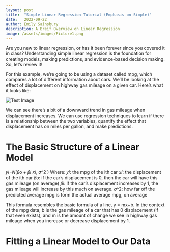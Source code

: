 ```yaml
---
layout: post
title:  "Simple Linear Regression Tutorial (Emphasis on Simple)"
date:   2022-09-22
author: Emily Sainsbury
description: A Breif Overview on Linear Regression
image: /assets/images/Picture1.png
---
```



Are you new to linear regression, or has it been forever since you covered it in class? Understanding simple linear regression is the foundation for creating models, making predictions, and evidence-based decision making. So, let’s review it!

For this example, we’re going to be using a dataset called mpg, which compares a lot of different information about cars. We’ll be looking at the effect of displacement on highway gas mileage on a given car. Here’s what it looks like:

![Test Image](https://raw.githubusercontent.com/emilysainsbury/stat386-projects/main/assets/images/Picture2.png)

We can see there’s a bit of a downward trend in gas mileage when displacement increases. We can use regression techniques to learn if there is a relationship between the two variables, quantify the effect that displacement has on miles per gallon, and make predictions. 

# The Basic Structure of a Linear Model

𝑦𝑖=𝑁(𝛽o + 𝛽𝑖 𝑥𝑖, 𝜎^2 )
Where:
𝑦𝑖: the mpg of the ith car
𝑥𝑖: the displacement of the ith car
𝛽o: if the car’s displacement is 0, then the car will have this gas mileage (on average)
𝛽𝑖: if the car’s displacement increases by 1, the gas mileage will increase by this much on average.
𝜎^2: how far off the predicted average mpg is form the actual average mpg, on average

This formula resembles the basic formula of a line, y = mx+b. In the context of the mpg data, b is the gas mileage of a car that has 0 displacement (if that even exists), and m is the amount of change we see in highway gas mileage when you increase or decrease displacement by 1.  

# Fitting a Linear Model to Our Data



